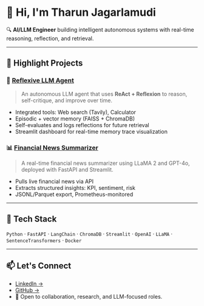 # 👋 Hi, I'm Tharun Jagarlamudi

🔍 **AI/LLM Engineer** building intelligent autonomous systems with real-time reasoning, reflection, and retrieval.

---

## 🧠 Highlight Projects

### 🤖 [Reflexive LLM Agent](https://github.com/rtj1/autonomousAgent)
> An autonomous LLM agent that uses **ReAct + Reflexion** to reason, self-critique, and improve over time.
- Integrated tools: Web search (Tavily), Calculator
- Episodic + vector memory (FAISS + ChromaDB)
- Self-evaluates and logs reflections for future retrieval
- Streamlit dashboard for real-time memory trace visualization

### 📊 [Financial News Summarizer](https://github.com/rtj1/financial-news-summarizer)
> A real-time financial news summarizer using LLaMA 2 and GPT-4o, deployed with FastAPI and Streamlit.
- Pulls live financial news via API
- Extracts structured insights: KPI, sentiment, risk
- JSONL/Parquet export, Prometheus-monitored

---

## 🧰 Tech Stack

`Python` · `FastAPI` · `LangChain` · `ChromaDB` · `Streamlit` · `OpenAI` · `LLaMA` · `SentenceTransformers` · `Docker`

---

## 📫 Let's Connect

- [LinkedIn →](https://linkedin.com/in/tharun-jagarlamudi-664a9331b)
- [GitHub →](https://github.com/rtj1)
- 💬 Open to collaboration, research, and LLM-focused roles.